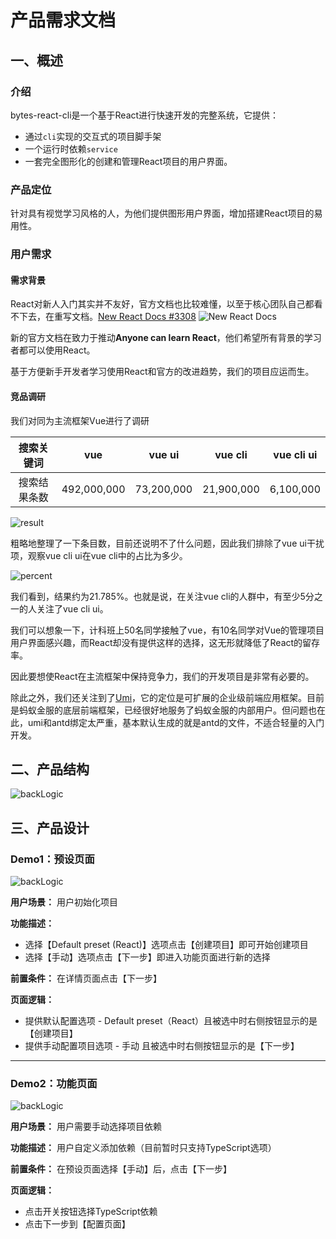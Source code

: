 # 产品需求文档
## 一、概述
### 介绍
bytes-react-cli是一个基于React进行快速开发的完整系统，它提供：
- 通过`cli`实现的交互式的项目脚手架
- 一个运行时依赖`service`
- 一套完全图形化的创建和管理React项目的用户界面。
### 产品定位
针对具有视觉学习风格的人，为他们提供图形用户界面，增加搭建React项目的易用性。
### 用户需求
#### 需求背景
React对新人入门其实并不友好，官方文档也比较难懂，以至于核心团队自己都看不下去，在重写文档。[New React Docs #3308](https://github.com/reactjs/reactjs.org/issues/3308?from=from_parent_mindnote)
![New React Docs](./img/issues.png)

新的官方文档在致力于推动**Anyone can learn React**，他们希望所有背景的学习者都可以使用React。

基于方便新手开发者学习使用React和官方的改进趋势，我们的项目应运而生。

#### 竞品调研
我们对同为主流框架Vue进行了调研

|搜索关键词|vue|vue ui|vue cli|vue cli ui|
|:--:|:--:|:--:|:--:|:--:|
|搜索结果条数| 492,000,000 | 73,200,000 | 21,900,000 | 6,100,000 |

![result](./img/result.png)

粗略地整理了一下条目数，目前还说明不了什么问题，因此我们排除了vue ui干扰项，观察vue cli ui在vue cli中的占比为多少。

![percent](./img/percent.png)

我们看到，结果约为21.785%。也就是说，在关注vue cli的人群中，有至少5分之一的人关注了vue cli ui。

我们可以想象一下，计科班上50名同学接触了vue，有10名同学对Vue的管理项目用户界面感兴趣，而React却没有提供这样的选择，这无形就降低了React的留存率。

因此要想使React在主流框架中保持竞争力，我们的开发项目是非常有必要的。

除此之外，我们还关注到了[Umi](https://github.com/umijs/umi)，它的定位是可扩展的企业级前端应用框架。目前是蚂蚁金服的底层前端框架，已经很好地服务了蚂蚁金服的内部用户。但问题也在此，umi和antd绑定太严重，基本默认生成的就是antd的文件，不适合轻量的入门开发。

## 二、产品结构
![backLogic](./img/backLogic.png)

## 三、产品设计

### Demo1：预设页面

![backLogic](./img/preset.png)

**用户场景：** 用户初始化项目

**功能描述：**
- 选择【Default preset (React)】选项点击【创建项目】即可开始创建项目
- 选择【手动】选项点击【下一步】即进入功能页面进行新的选择

**前置条件：** 在详情页面点击【下一步】

**页面逻辑：**
- 提供默认配置选项 - Default preset（React）且被选中时右侧按钮显示的是【创建项目】
- 提供手动配置项目选项 - 手动 且被选中时右侧按钮显示的是【下一步】 

---

### Demo2：功能页面

![backLogic](./img/features.png)

**用户场景：** 用户需要手动选择项目依赖

**功能描述：** 用户自定义添加依赖（目前暂时只支持TypeScript选项）

**前置条件：** 在预设页面选择【手动】后，点击【下一步】

**页面逻辑：**

- 点击开关按钮选择TypeScript依赖
- 点击下一步到【配置页面】












